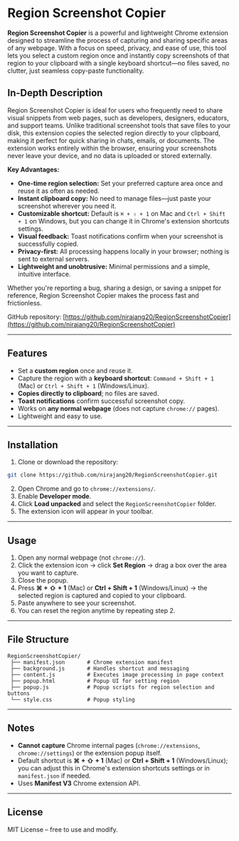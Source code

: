 
# Region Screenshot Copier

**Region Screenshot Copier** is a powerful and lightweight Chrome extension designed to streamline the process of capturing and sharing specific areas of any webpage. With a focus on speed, privacy, and ease of use, this tool lets you select a custom region once and instantly copy screenshots of that region to your clipboard with a single keyboard shortcut—no files saved, no clutter, just seamless copy-paste functionality.

## In-Depth Description

Region Screenshot Copier is ideal for users who frequently need to share visual snippets from web pages, such as developers, designers, educators, and support teams. Unlike traditional screenshot tools that save files to your disk, this extension copies the selected region directly to your clipboard, making it perfect for quick sharing in chats, emails, or documents. The extension works entirely within the browser, ensuring your screenshots never leave your device, and no data is uploaded or stored externally.

**Key Advantages:**
- **One-time region selection:** Set your preferred capture area once and reuse it as often as needed.
- **Instant clipboard copy:** No need to manage files—just paste your screenshot wherever you need it.
- **Customizable shortcut:** Default is `⌘ + ⇧ + 1` on Mac and `Ctrl + Shift + 1` on Windows, but you can change it in Chrome's extension shortcuts settings.
- **Visual feedback:** Toast notifications confirm when your screenshot is successfully copied.
- **Privacy-first:** All processing happens locally in your browser; nothing is sent to external servers.
- **Lightweight and unobtrusive:** Minimal permissions and a simple, intuitive interface.

Whether you're reporting a bug, sharing a design, or saving a snippet for reference, Region Screenshot Copier makes the process fast and frictionless.

GitHub repository: [https://github.com/nirajang20/RegionScreenshotCopier](https://github.com/nirajang20/RegionScreenshotCopier)

---

## Features

* Set a **custom region** once and reuse it.
* Capture the region with a **keyboard shortcut**: `Command + Shift + 1` (Mac) or `Ctrl + Shift + 1` (Windows/Linux).
* **Copies directly to clipboard**; no files are saved.
* **Toast notifications** confirm successful screenshot copy.
* Works on **any normal webpage** (does not capture `chrome://` pages).
* Lightweight and easy to use.

---

## Installation

1. Clone or download the repository:

```bash
git clone https://github.com/nirajang20/RegionScreenshotCopier.git
```

2. Open Chrome and go to `chrome://extensions/`.
3. Enable **Developer mode**.
4. Click **Load unpacked** and select the `RegionScreenshotCopier` folder.
5. The extension icon will appear in your toolbar.

---

## Usage

1. Open any normal webpage (not `chrome://`).
2. Click the extension icon → click **Set Region** → drag a box over the area you want to capture.
3. Close the popup.
4. Press **⌘ + ⇧ + 1** (Mac) or **Ctrl + Shift + 1** (Windows/Linux) → the selected region is captured and copied to your clipboard.
5. Paste anywhere to see your screenshot.
6. You can reset the region anytime by repeating step 2.

---

## File Structure

```
RegionScreenshotCopier/
 ├── manifest.json       # Chrome extension manifest
 ├── background.js       # Handles shortcut and messaging
 ├── content.js          # Executes image processing in page context
 ├── popup.html          # Popup UI for setting region
 ├── popup.js            # Popup scripts for region selection and buttons
 └── style.css           # Popup styling
```

---

## Notes

* **Cannot capture** Chrome internal pages (`chrome://extensions`, `chrome://settings`) or the extension popup itself.
* Default shortcut is **⌘ + ⇧ + 1** (Mac) or **Ctrl + Shift + 1** (Windows/Linux); you can adjust this in Chrome's extension shortcuts settings or in `manifest.json` if needed.
* Uses **Manifest V3** Chrome extension API.

---

## License

MIT License – free to use and modify.
